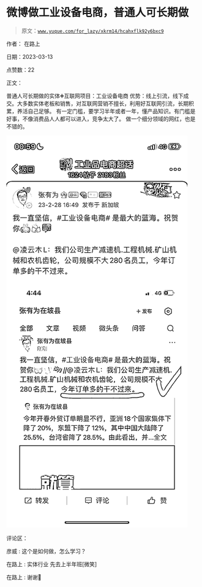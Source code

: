 # 微博做工业设备电商，普通人可长期做

> 原文：[`www.yuque.com/for_lazy/xkrm14/hcahxflk92y6bxc9`](https://www.yuque.com/for_lazy/xkrm14/hcahxflk92y6bxc9)

作者： 在路上

日期：2023-03-13

点赞数：22

正文：

普通人可长期做的实体➕互联网项目：工业设备电商 优势：线上引流，线下成交。大多数实体老板和销售，对互联网营销不擅长，利用好互联网引流，长期积累，养活自己足够。 有一定门槛，要学习半年或者一年，懂产品知识。有门槛是好事，不像消费品人人都可以进入，竞争太大了。 做一个细分领域的网红，也是不错的。

![](img/ca88cc5d6a3f70d7dae563c027c7cd25.png)  

评论区：

彦威 : 这个是如何做，怎么学习？

在路上 : 实体行业 先去上半年班[微笑]

在路上 : 谢谢🙏


